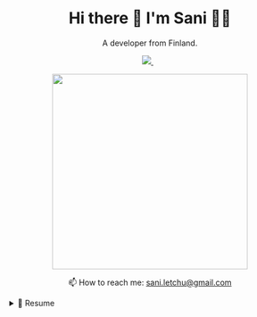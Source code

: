 <h1 align='center'>
  Hi there 👋 I'm Sani 👨‍💻
</h1>

<p align='center'>
  A developer from Finland.
</p>

<p align='center'>
  <a href="https://www.linkedin.com/in/sani-letchu-a90a00179/">
    <img src="https://img.shields.io/badge/linkedin-%230077B5.svg?&style=for-the-badge&logo=linkedin&logoColor=white" />
  </a>&nbsp;&nbsp;
</p>

<p align='center'>
  <a href="#"><img src="https://github-readme-stats.vercel.app/api?username=saniletchu&show_icons=true&count_private=true&theme=dark" width="350"></a>
</p>

<p align='center'>
  📫 How to reach me: <a href='mailto:sani.letchu@gmail.com'>sani.letchu@gmail.com</a>
</p>

<details>
  <summary>📃 Resume</summary>


## Education

- 📖 **Master's in Software and Service Engineering**\
📆 2022 - moment\
📍 **Aalto University** - Espoo, Finland

- 📖 **Bachelor's in Chemical engineering**\
📆 2018 - 2023\
📍 **Aalto University** - Espoo, Finland

## Experience

<img align="right" src="https://img.shields.io/badge/Microsoft_Teams-6264A7?logo=microsoft-teams&logoColor=white" />
<img align="right" src="https://img.shields.io/badge/Confluence-%23172BF4.svg?logo=confluence&logoColor=white" />
<img align="right" src="https://img.shields.io/badge/Jira-0052CC?logo=Jira&logoColor=white" />
<img align="right" src="https://img.shields.io/badge/Salesforce-%2300A1E0.svg?logo=salesforce&logoColor=white" />
<img align="right" src="https://img.shields.io/badge/Testrail-%231A1F71.svg?logo=testrail&logoColor=green" />

- 👨‍💻 **Consultant/System tester**\
📆 2023 - moment\
📍 **Accenture** - Helsinki, Finland

<img align="right" src="https://img.shields.io/badge/Slack-4A154B?logo=slack&logoColor=white" />
<img align="right" src="https://img.shields.io/badge/Trello-0052CC?logo=trello&logoColor=white" />
<img align="right" src="https://img.shields.io/badge/Firebase-ffca28?logo=firebase&logoColor=black" />
<img align="right" src="https://img.shields.io/badge/React_Native-20232A?logo=react&logoColor=61DAFB" />
<img align="right" src="https://img.shields.io/badge/TypeScript-007ACC?logo=typescript&logoColor=white" />


- 👨‍💻 **Mobile Developer**\
📆 2022 - 2023\
📍 **Komu Homes** - Espoo, Finland

## Skills

<img align="right" src="https://img.shields.io/badge/C-A8B9CC?logo=c&logoColor=white" />
<img align="right" src="https://img.shields.io/badge/Python-3776AB?logo=python&logoColor=white" />
<img align="right" src="https://img.shields.io/badge/C++-00599C?logo=c%2B%2B&logoColor=white" />
<img align="right" src="https://img.shields.io/badge/JavaScript-323330?logo=javascript&logoColor=F7DF1E" />
<img align="right" src="https://img.shields.io/badge/TypeScript-007ACC?logo=typescript&logoColor=white" />

**Programming**

<img align="right" src="https://img.shields.io/badge/Linux-FCC624?logo=linux&logoColor=black" />
<img align="right" src="https://img.shields.io/badge/macOS-000000?logo=apple&logoColor=white" />
<img align="right" src="https://img.shields.io/badge/Windows-0078D6?logo=windows&logoColor=white" />

**Operating Systems**

</details>
